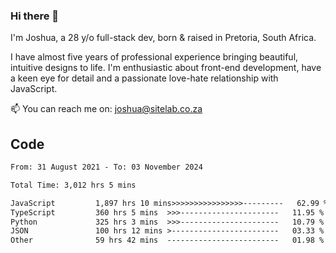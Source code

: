 ### Hi there 👋

I'm Joshua, a 28 y/o full-stack dev, born & raised in Pretoria, South Africa. 

I have almost five years of professional experience bringing beautiful, intuitive designs to life. I'm enthusiastic about front-end development, have a keen eye for detail and a passionate love-hate relationship with JavaScript.

📫 You can reach me on: joshua@sitelab.co.za

## **Code**

<!--START_SECTION:waka-->

```txt
From: 31 August 2021 - To: 03 November 2024

Total Time: 3,012 hrs 5 mins

JavaScript         1,897 hrs 10 mins>>>>>>>>>>>>>>>>---------   62.99 %
TypeScript         360 hrs 5 mins  >>>----------------------   11.95 %
Python             325 hrs 3 mins  >>>----------------------   10.79 %
JSON               100 hrs 12 mins >------------------------   03.33 %
Other              59 hrs 42 mins  -------------------------   01.98 %
```

<!--END_SECTION:waka-->
